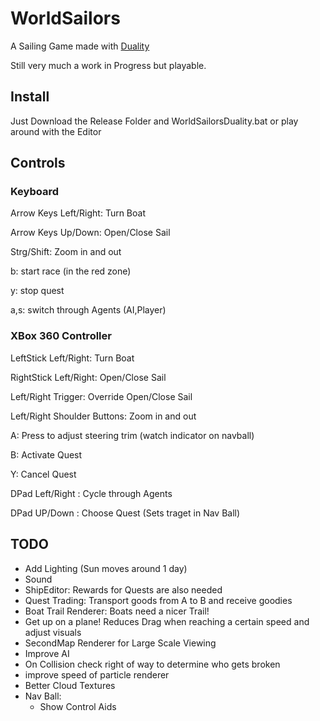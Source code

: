 # WorldSailors
A Sailing Game made with [Duality](https://duality.adamslair.net/)

Still very much a work in Progress but playable.

## Install
Just Download the Release Folder and WorldSailorsDuality.bat
or play around with the Editor


## Controls
### Keyboard
Arrow Keys Left/Right: Turn Boat

Arrow Keys Up/Down: Open/Close Sail

Strg/Shift: Zoom in and out

b: start race (in the red zone)

y: stop quest 

a,s: switch through Agents (AI,Player)

### XBox 360 Controller
LeftStick Left/Right: Turn Boat

RightStick Left/Right: Open/Close Sail

Left/Right Trigger: Override Open/Close Sail

Left/Right Shoulder Buttons: Zoom in and out

A: Press to adjust steering trim (watch indicator on navball)

B: Activate Quest

Y: Cancel Quest

DPad Left/Right : Cycle through Agents

DPad UP/Down : Choose Quest (Sets traget in Nav Ball)

## TODO
- Add Lighting (Sun moves around 1 day)
- Sound
- ShipEditor: Rewards for Quests are also needed
- Quest Trading: Transport goods from A to B and receive goodies
- Boat Trail Renderer: Boats need a nicer Trail!
- Get up on a plane! Reduces Drag when reaching a certain speed and adjust visuals
- SecondMap Renderer for Large Scale Viewing
- Improve AI
- On Collision check right of way to determine who gets broken
- improve speed of particle renderer
- Better Cloud Textures
- Nav Ball:
	- Show Control Aids




